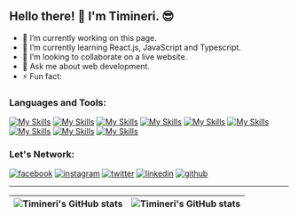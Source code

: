 ## Hello there! 👋 I'm Timineri. 😎
<!--
**Timineri/Timineri** is a ✨ _special_ ✨ repository because its `README.md` (this file) appears on your GitHub profileHere are some ideas to get you started:
-->

- 🔭 I’m currently working on this page.
- 🌱 I’m currently learning React.js, JavaScript and Typescript.
- 👯 I’m looking to collaborate on a live website.
- 💬 Ask me about web development.
- ⚡ Fun fact:

### Languages and Tools: 
[![My Skills](https://skillicons.dev/icons?i=javascript,typescript,react,git,github,nodejs,html,css&theme=light)](https://skillicons.dev)
[![My Skills](https://skillicons.dev/icons?i=javascript&theme=light)](https://www.javascript.com/)
[![My Skills](https://skillicons.dev/icons?i=typescript&theme=light)](https://www.typescriptlang.org/)
[![My Skills](https://skillicons.dev/icons?i=react&theme=light)](https://react.dev/)
[![My Skills](https://skillicons.dev/icons?i=git&theme=light)](https://git-scm.com/)
[![My Skills](https://skillicons.dev/icons?i=github&theme=light)](https://github.com/)
[![My Skills](https://skillicons.dev/icons?i=nodejs&theme=light)](https://nodejs.org/en)
[![My Skills](https://skillicons.dev/icons?i=html&theme=light)](https://html.com/)
[![My Skills](https://skillicons.dev/icons?i=css&theme=light)](https://css-tricks.com/)

### Let's Network:
<!-- display the social media buttons in your README -->

[![facebook](https://github.com/shikhar1020jais1/Git-Social/blob/master/Icons/Facebook.png (Facebook))][1]
[![instagram](https://github.com/shikhar1020jais1/Git-Social/blob/master/Icons/Instagram.png (Instagram))][2]
[![twitter](https://github.com/shikhar1020jais1/Git-Social/blob/master/Icons/Twitter.png (Twitter))][3]
[![linkedin](https://github.com/shikhar1020jais1/Git-Social/blob/master/Icons/LinkedIn.png (LinkedIn))][4]
[![github](https://github.com/shikhar1020jais1/Git-Social/blob/master/Icons/Github.png (Github))][5]


<!-- To Link your profile to the media buttons -->

[1]: https://www.facebook.com/timineri.okoko.5
[2]: https://www.instagram.com/prinkie._.koko
[3]: https://www.twitter.com/OkokoTimineri
[4]: https://www.linkedin.com/in/timineri-okoko
[5]: https://www.github.com/Timineri


---
| <img align="center" src="https://github-readme-stats.vercel.app/api?username=timineri&show_icons=true&include_all_commits=true&hide_border=true" alt="Timineri's GitHub stats" /> | <img align="center" src="https://github-readme-stats.vercel.app/api/top-langs/?username=timineri&langs_count=8&layout=compact&hide_border=true" alt="Timineri's GitHub stats" /> |
| ------------- | ------------- |
